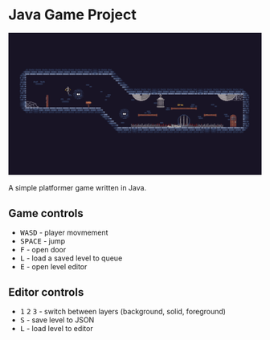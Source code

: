 # Java Game Project

![In-game screenshot](https://github.com/RokasBal/Java-Game-Project/blob/main/res/game_screenshot.png?raw=true)

A simple platformer game written in Java.

## Game controls

* <kbd>WASD</kbd>  - player movmement
* <kbd>SPACE</kbd> - jump
* <kbd>F</kbd>     - open door
* <kbd>L</kbd>     - load a saved level to queue
* <kbd>E</kbd>     - open level editor

## Editor controls

* <kbd>1</kbd> <kbd>2</kbd> <kbd>3</kbd> - switch between layers (background, solid, foreground)
* <kbd>S</kbd> - save level to JSON
* <kbd>L</kbd> - load level to editor

